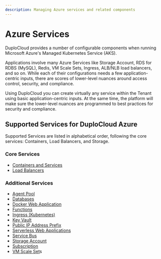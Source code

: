```yaml
---
description: Managing Azure services and related components
---
```


# Azure Services

DuploCloud provides a number of configurable components when running Microsoft Azure's Managed Kubernetes Service (AKS).

Applications involve many Azure Services like Storage Account, RDS for RDBS (MySQL), Redis, VM Scale Sets, Ingress, ALB/NLB load balancers, and so on. While each of their configurations needs a few application-centric inputs, there are scores of lower-level nuances around access control, security, and compliance.

Using DuploCloud you can create virtually any service within the Tenant using basic application-centric inputs. At the same time, the platform will make sure the lower-level nuances are programmed to best practices for security and compliance.&#x20;

## Supported Services for DuploCloud Azure

Supported Services are listed in alphabetical order, following the core services:  Containers, Load Balancers, and Storage.

### Core Services

* [Containers and Services](containers-and-services/)
* [Load Balancers](load-balancers.md)

### Additional Services

* [Agent Pool](agent-pool.md)
* [Databases](databases/)
* [Docker Web Application](docker-web-application.md)
* [Functions](functions.md)
* [Ingress (Kubernetes)](../../kubernetes-user-guide/ingress-loadbalancer/aks-ingress.md)
* [Key Vault](key-vault.md)
* [Public IP Address Prefix](public-ip-address-prefix.md)
* [Serverless Web Applications](web-applications.md)
* [Service Bus](service-bus.md)
* [Storage Account](storage-account.md)
* [Subscription](subscription.md)
* [VM Scale Set](vm-scale-sets.md)s
